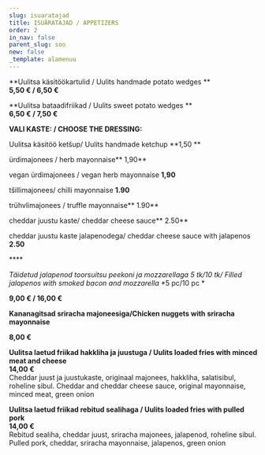 ```yaml
---
slug: isuaratajad
title: ISUÄRATAJAD / APPETIZERS
order: 2
in_nav: false
parent_slug: soo
new: false
_template: alamenuu
---
```


**Uulitsa käsitöökartulid / Uulits handmade potato wedges **\
**5,50 € / 6,50 €**

**Uulitsa bataadifriikad  / Uulits sweet potato wedges **\
**6,50 € / 7,50 €**

**VALI KASTE: / CHOOSE THE DRESSING:**

Uulitsa käsitöö ketšup/ Uulits handmade ketchup  **1,50 **

ürdimajonees / herb mayonnaise** 1,90**

vegan ürdimajonees / vegan herb mayonnaise **1,90**

<span class="spicy"></span>
tšillimajonees/ chilli mayonnaise **1.90**

trühvlimajonees / truffle mayonnaise** 1.90**

cheddar juustu kaste/ cheddar cheese sauce** 2.50**

<span class="spicy"></span>
cheddar juustu kaste jalapenodega/ cheddar cheese sauce with jalapenos **2.50**

****\
</span>


<span class="special"></span> <span class="spicy"></span>  

**Täidetud jalapenod toorsuitsu peekoni ja mozzarellaga 5 tk/10 tk/ Filled jalapenos with smoked bacon* *and mozzarella** *5 pc/10 pc *

**9,00 € / 16,00 €**

**Kananagitsad sriracha majoneesiga/Chicken nuggets with sriracha mayonnaise**

**8,00 €**

**Uulitsa laetud friikad hakkliha ja juustuga / Uulits loaded fries with minced meat and cheese**\
**14,00 €**\
<span class="koostis">Cheddar juust ja juustukaste, originaal majonees, hakkliha, salatisibul, roheline sibul. Cheddar and cheddar cheese sauce, original mayonnaise, minced meat, green onion</span>

<span class="special"></span> <span class="spicy"></span>
**Uulitsa laetud friikad rebitud sealihaga / Uulits loaded fries with pulled pork**\
**14,00 €**\
<span class="koostis">Rebitud sealiha, cheddar juust, sriracha majonees, jalapenod, roheline sibul. Pulled pork, cheddar, sriracha mayonnaise, jalapenos, green onion</span>
